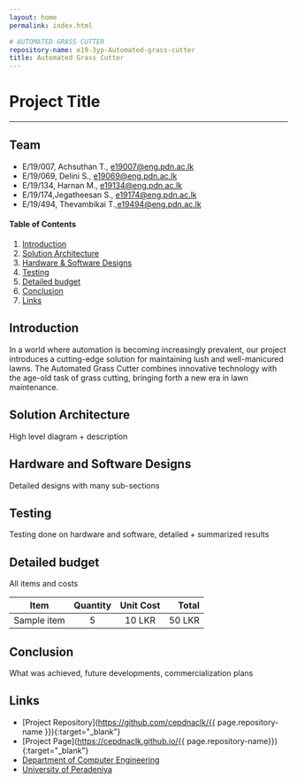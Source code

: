 ```yaml
---
layout: home
permalink: index.html

# AUTOMATED GRASS CUTTER
repository-name: e19-3yp-Automated-grass-cutter
title: Automated Grass Cutter
---
```


[comment]: # "This is the standard layout for the project, but you can clean this and use your own template"

# Project Title

---

## Team
-  E/19/007, Achsuthan T., e19007@eng.pdn.ac.lk
-  E/19/069, Delini S., e19069@eng.pdn.ac.lk
-  E/19/134, Harnan M., e19134@eng.pdn.ac.lk
-  E/19/174,Jegatheesan S., e19174@eng.pdn.ac.lk
-  E/19/494, Thevambikai T.,e19494@eng.pdn.ac.lk

<!-- Image (photo/drawing of the final hardware) should be here -->

<!-- This is a sample image, to show how to add images to your page. To learn more options, please refer [this](https://projects.ce.pdn.ac.lk/docs/faq/how-to-add-an-image/) -->

<!-- ![Sample Image](./images/sample.png) -->

#### Table of Contents
1. [Introduction](#introduction)
2. [Solution Architecture](#solution-architecture )
3. [Hardware & Software Designs](#hardware-and-software-designs)
4. [Testing](#testing)
5. [Detailed budget](#detailed-budget)
6. [Conclusion](#conclusion)
7. [Links](#links)

## Introduction
In a world where automation is becoming increasingly prevalent, our project introduces a cutting-edge solution for maintaining lush and well-manicured lawns. The Automated Grass Cutter combines innovative technology with the age-old task of grass cutting, bringing forth a new era in lawn maintenance.

## Solution Architecture

High level diagram + description

## Hardware and Software Designs

Detailed designs with many sub-sections

## Testing

Testing done on hardware and software, detailed + summarized results

## Detailed budget

All items and costs

| Item          | Quantity  | Unit Cost  | Total  |
| ------------- |:---------:|:----------:|-------:|
| Sample item   | 5         | 10 LKR     | 50 LKR |

## Conclusion

What was achieved, future developments, commercialization plans

## Links

- [Project Repository](https://github.com/cepdnaclk/{{ page.repository-name }}){:target="_blank"}
- [Project Page](https://cepdnaclk.github.io/{{ page.repository-name}}){:target="_blank"}
- [Department of Computer Engineering](http://www.ce.pdn.ac.lk/)
- [University of Peradeniya](https://eng.pdn.ac.lk/)

[//]: # (Please refer this to learn more about Markdown syntax)
[//]: # (https://github.com/adam-p/markdown-here/wiki/Markdown-Cheatsheet)

